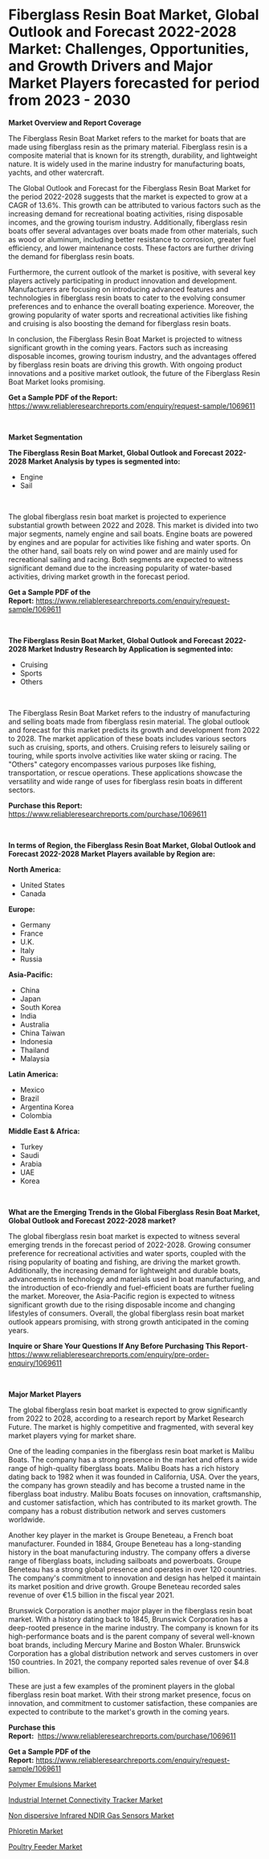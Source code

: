 <p><h1>Fiberglass Resin Boat Market, Global Outlook and Forecast 2022-2028 Market: Challenges, Opportunities, and Growth Drivers and Major Market Players forecasted for period from 2023 - 2030</h1></p><p><strong>Market Overview and Report Coverage</strong></p>
<p><p>The Fiberglass Resin Boat Market refers to the market for boats that are made using fiberglass resin as the primary material. Fiberglass resin is a composite material that is known for its strength, durability, and lightweight nature. It is widely used in the marine industry for manufacturing boats, yachts, and other watercraft.</p><p>The Global Outlook and Forecast for the Fiberglass Resin Boat Market for the period 2022-2028 suggests that the market is expected to grow at a CAGR of 13.6%. This growth can be attributed to various factors such as the increasing demand for recreational boating activities, rising disposable incomes, and the growing tourism industry. Additionally, fiberglass resin boats offer several advantages over boats made from other materials, such as wood or aluminum, including better resistance to corrosion, greater fuel efficiency, and lower maintenance costs. These factors are further driving the demand for fiberglass resin boats.</p><p>Furthermore, the current outlook of the market is positive, with several key players actively participating in product innovation and development. Manufacturers are focusing on introducing advanced features and technologies in fiberglass resin boats to cater to the evolving consumer preferences and to enhance the overall boating experience. Moreover, the growing popularity of water sports and recreational activities like fishing and cruising is also boosting the demand for fiberglass resin boats.</p><p>In conclusion, the Fiberglass Resin Boat Market is projected to witness significant growth in the coming years. Factors such as increasing disposable incomes, growing tourism industry, and the advantages offered by fiberglass resin boats are driving this growth. With ongoing product innovations and a positive market outlook, the future of the Fiberglass Resin Boat Market looks promising.</p></p>
<p><strong>Get a Sample PDF of the Report:</strong> <a href="https://www.reliableresearchreports.com/enquiry/request-sample/1069611">https://www.reliableresearchreports.com/enquiry/request-sample/1069611</a></p>
<p>&nbsp;</p>
<p><strong>Market Segmentation</strong></p>
<p><strong>The Fiberglass Resin Boat Market, Global Outlook and Forecast 2022-2028 Market Analysis by types is segmented into:</strong></p>
<p><ul><li>Engine</li><li>Sail</li></ul></p>
<p>&nbsp;</p>
<p><p>The global fiberglass resin boat market is projected to experience substantial growth between 2022 and 2028. This market is divided into two major segments, namely engine and sail boats. Engine boats are powered by engines and are popular for activities like fishing and water sports. On the other hand, sail boats rely on wind power and are mainly used for recreational sailing and racing. Both segments are expected to witness significant demand due to the increasing popularity of water-based activities, driving market growth in the forecast period.</p></p>
<p><strong>Get a Sample PDF of the Report:</strong>&nbsp;<a href="https://www.reliableresearchreports.com/enquiry/request-sample/1069611">https://www.reliableresearchreports.com/enquiry/request-sample/1069611</a></p>
<p>&nbsp;</p>
<p><strong>The Fiberglass Resin Boat Market, Global Outlook and Forecast 2022-2028 Market Industry Research by Application is segmented into:</strong></p>
<p><ul><li>Cruising</li><li>Sports</li><li>Others</li></ul></p>
<p>&nbsp;</p>
<p><p>The Fiberglass Resin Boat Market refers to the industry of manufacturing and selling boats made from fiberglass resin material. The global outlook and forecast for this market predicts its growth and development from 2022 to 2028. The market application of these boats includes various sectors such as cruising, sports, and others. Cruising refers to leisurely sailing or touring, while sports involve activities like water skiing or racing. The "Others" category encompasses various purposes like fishing, transportation, or rescue operations. These applications showcase the versatility and wide range of uses for fiberglass resin boats in different sectors.</p></p>
<p><strong>Purchase this Report:</strong>&nbsp; <a href="https://www.reliableresearchreports.com/purchase/1069611">https://www.reliableresearchreports.com/purchase/1069611</a></p>
<p>&nbsp;</p>
<p><strong>In terms of Region, the Fiberglass Resin Boat Market, Global Outlook and Forecast 2022-2028 Market Players available by Region are:</strong></p>
<p>
    <p> <strong> North America: </strong>
        <ul>
            <li>United States</li>
            <li>Canada</li>
        </ul>
        </p> 
    <p> <strong> Europe: </strong>
        <ul>
            <li>Germany</li>
            <li>France</li>
            <li>U.K.</li>
            <li>Italy</li>
            <li>Russia</li>
        </ul>
        </p> 
    <p> <strong> Asia-Pacific: </strong>
        <ul>
            <li>China</li>
            <li>Japan</li>
            <li>South Korea</li>
            <li>India</li>
            <li>Australia</li>
            <li>China Taiwan</li>
            <li>Indonesia</li>
            <li>Thailand</li>
            <li>Malaysia</li>
        </ul>
        </p> 
    <p> <strong> Latin America: </strong>
        <ul>
            <li>Mexico</li>
            <li>Brazil</li>
            <li>Argentina Korea</li>
            <li>Colombia</li>
        </ul>
        </p> 
    <p> <strong> Middle East & Africa: </strong>
        <ul>
            <li>Turkey</li>
            <li>Saudi</li>
            <li>Arabia</li>
            <li>UAE</li>
            <li>Korea</li>
        </ul>
    </p>
    </p>
<p>&nbsp;</p>
<p><strong>What are the Emerging Trends in the Global Fiberglass Resin Boat Market, Global Outlook and Forecast 2022-2028 market?</strong></p>
<p><p>The global fiberglass resin boat market is expected to witness several emerging trends in the forecast period of 2022-2028. Growing consumer preference for recreational activities and water sports, coupled with the rising popularity of boating and fishing, are driving the market growth. Additionally, the increasing demand for lightweight and durable boats, advancements in technology and materials used in boat manufacturing, and the introduction of eco-friendly and fuel-efficient boats are further fueling the market. Moreover, the Asia-Pacific region is expected to witness significant growth due to the rising disposable income and changing lifestyles of consumers. Overall, the global fiberglass resin boat market outlook appears promising, with strong growth anticipated in the coming years.</p></p>
<p><strong>Inquire or Share Your Questions If Any Before Purchasing This Report</strong>- <a href="https://www.reliableresearchreports.com/enquiry/pre-order-enquiry/1069611">https://www.reliableresearchreports.com/enquiry/pre-order-enquiry/1069611</a></p>
<p>&nbsp;</p>
<p><strong>Major Market Players</strong></p>
<p><p>The global fiberglass resin boat market is expected to grow significantly from 2022 to 2028, according to a research report by Market Research Future. The market is highly competitive and fragmented, with several key market players vying for market share.</p><p>One of the leading companies in the fiberglass resin boat market is Malibu Boats. The company has a strong presence in the market and offers a wide range of high-quality fiberglass boats. Malibu Boats has a rich history dating back to 1982 when it was founded in California, USA. Over the years, the company has grown steadily and has become a trusted name in the fiberglass boat industry. Malibu Boats focuses on innovation, craftsmanship, and customer satisfaction, which has contributed to its market growth. The company has a robust distribution network and serves customers worldwide.</p><p>Another key player in the market is Groupe Beneteau, a French boat manufacturer. Founded in 1884, Groupe Beneteau has a long-standing history in the boat manufacturing industry. The company offers a diverse range of fiberglass boats, including sailboats and powerboats. Groupe Beneteau has a strong global presence and operates in over 120 countries. The company's commitment to innovation and design has helped it maintain its market position and drive growth. Groupe Beneteau recorded sales revenue of over €1.5 billion in the fiscal year 2021.</p><p>Brunswick Corporation is another major player in the fiberglass resin boat market. With a history dating back to 1845, Brunswick Corporation has a deep-rooted presence in the marine industry. The company is known for its high-performance boats and is the parent company of several well-known boat brands, including Mercury Marine and Boston Whaler. Brunswick Corporation has a global distribution network and serves customers in over 150 countries. In 2021, the company reported sales revenue of over $4.8 billion.</p><p>These are just a few examples of the prominent players in the global fiberglass resin boat market. With their strong market presence, focus on innovation, and commitment to customer satisfaction, these companies are expected to contribute to the market's growth in the coming years.</p></p>
<p><strong>Purchase this Report:</strong>&nbsp;&nbsp;<a href="https://www.reliableresearchreports.com/purchase/1069611">https://www.reliableresearchreports.com/purchase/1069611</a></p>
<p></p>
<p><strong>Get a Sample PDF of the Report:</strong>&nbsp;<a href="https://www.reliableresearchreports.com/enquiry/request-sample/1069611">https://www.reliableresearchreports.com/enquiry/request-sample/1069611</a></p>
<p><p><a href="https://medium.com/@vaughnkunde/polymer-emulsions-market-size-growth-forecast-2023-2030-85e360363b7c">Polymer Emulsions Market</a></p><p><a href="https://www.reportprime.com/industrial-internet-connectivity-tracker-r4145">Industrial Internet Connectivity Tracker Market</a></p><p><a href="https://www.reportprime.com/non-dispersive-infrared-ndir-gas-sensors-r4146">Non dispersive Infrared NDIR Gas Sensors Market</a></p><p><a href="https://medium.com/@joshuahintz2023/phloretin-market-size-growth-forecast-2023-2030-98f9c1965ab7">Phloretin Market</a></p><p><a href="https://www.linkedin.com/pulse/decoding-poultry-feeder-market-deep-dive-latest-trends-f6fze/">Poultry Feeder Market</a></p></p>
